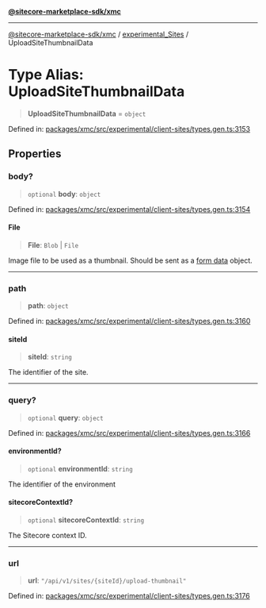 [**@sitecore-marketplace-sdk/xmc**](../../../../README.md)

***

[@sitecore-marketplace-sdk/xmc](../../../../README.md) / [experimental\_Sites](../README.md) / UploadSiteThumbnailData

# Type Alias: UploadSiteThumbnailData

> **UploadSiteThumbnailData** = `object`

Defined in: [packages/xmc/src/experimental/client-sites/types.gen.ts:3153](https://github.com/Sitecore/marketplace-sdk/blob/main/packages/xmc/src/experimental/client-sites/types.gen.ts#L3153)

## Properties

### body?

> `optional` **body**: `object`

Defined in: [packages/xmc/src/experimental/client-sites/types.gen.ts:3154](https://github.com/Sitecore/marketplace-sdk/blob/main/packages/xmc/src/experimental/client-sites/types.gen.ts#L3154)

#### File

> **File**: `Blob` \| `File`

Image file to be used as a thumbnail. Should be sent as a [form data](https://developer.mozilla.org/en-US/docs/Learn/Forms/Sending_and_retrieving_form_data#a_special_case_sending_files) object.

***

### path

> **path**: `object`

Defined in: [packages/xmc/src/experimental/client-sites/types.gen.ts:3160](https://github.com/Sitecore/marketplace-sdk/blob/main/packages/xmc/src/experimental/client-sites/types.gen.ts#L3160)

#### siteId

> **siteId**: `string`

The identifier of the site.

***

### query?

> `optional` **query**: `object`

Defined in: [packages/xmc/src/experimental/client-sites/types.gen.ts:3166](https://github.com/Sitecore/marketplace-sdk/blob/main/packages/xmc/src/experimental/client-sites/types.gen.ts#L3166)

#### environmentId?

> `optional` **environmentId**: `string`

The identifier of the environment

#### sitecoreContextId?

> `optional` **sitecoreContextId**: `string`

The Sitecore context ID.

***

### url

> **url**: `"/api/v1/sites/{siteId}/upload-thumbnail"`

Defined in: [packages/xmc/src/experimental/client-sites/types.gen.ts:3176](https://github.com/Sitecore/marketplace-sdk/blob/main/packages/xmc/src/experimental/client-sites/types.gen.ts#L3176)
